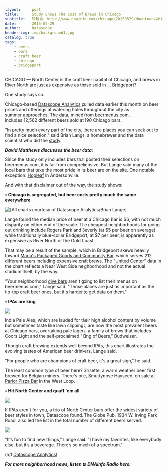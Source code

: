 ```yaml
---
layout:     post
title:      Study Shows The Cost of Brews in Chicago
subtitle:   转载自：http://www.dnainfo.com/chicago/20150529/downtown/which-bars-have-most-beer-wheres-cheapest-place-drink
date:       2015-05-29
author:     Datascope
header-img: img/background1.jpg
catalog: true
tags:
    - beers
    - bars
    - craft beer
    - chicago
    - bridgeport
---
```


CHICAGO — North Center is the craft beer capital of Chicago, and brews in River North are just as expensive as those sold in ... Bridgeport?

One study says so.

Chicago-based [Datascope Analytics](http://datascopeanalytics.com/) pulled data earlier this month on beer prices and offerings at watering holes throughout the city as summer approaches. The data, mined from [beermenus.com](https://www.beermenus.com/), includes 12,562 different beers sold at 190 Chicago bars. 

"In pretty much every part of the city, there are places you can seek out to find a nice selection," said Brian Lange, a homebrewer and the data scientist who did the [study](http://datascopeanalytics.com/what-we-think/2015/05/21/the-state-of-craft-beer-in-chicago-bars).

***David Matthews discusses the beer data:***

Since the study only includes bars that posted their selections on beermenus.com, it is far from comprehensive. But Lange said many of the local bars that take the most pride in its beer are on the site. One notable exception: [Hopleaf](http://www.dnainfo.com/chicago/places/hopleaf) in Andersonville. 

And with that disclaimer out of the way, the study shows:

**• Chicago is segregated, but beer costs pretty much the same everywhere**

![[All charts courtesy of Datascope Analytics/Brian Lange]](https://assets.dnainfo.com/generated/chicago_photo/2015/05/beer-prices-1432843795.png/extralarge.jpg)


Lange found the median price of beer at a Chicago bar is $6, with not much disparity on either end of the scale. The cheapest neighborhoods for going out drinking include Rogers Park and Beverly (at $5 per beer on average) while traditionally blue-collar Bridgeport, at $7 per beer, is apparently as expensive as River North or the Gold Coast.

That may be a result of the sample, which in Bridgeport skews heavily toward [Maria's Packaged Goods and Community Bar](http://www.dnainfo.com/chicago/20150407/bridgeport/cash-or-stache-bridgeport-bar-patrons-want-neither), which serves 212 different beers including expensive craft brews. The "[United Center](http://www.dnainfo.com/chicago/20150420/near-west-side/watch-united-centers-robot-bartenders-first-automated-beer-pours)" data in the chart reflects a Near West Side neighborhood and not the actual stadium itself, by the way. 

"Your neighborhood [dive bars](https://www.dnainfo.com/chicago/20150515/downtown/dress-classy-pop-champagne-at-this-high-class-dive-bar-pub-crawl) aren't going to list their menus on beermenus.com," Lange said. "Those places are just as important as the tip-top craft beer ones, but it's harder to get data on them."

**• IPAs are king**

![](https://assets.dnainfo.com/generated/chicago_photo/2015/05/ipa-is-king-1432843795.png/extralarge.jpg)


India Pale Ales, which are lauded for their high alcohol content by volume but sometimes taste like lawn clippings, are now the most prevalent beers at Chicago bars, overtaking pale lagers, a family of brews that includes Coors Light and the self-proclaimed "King of Beers," Budweiser.

Though craft brewing extends well beyond IPAs, this chart illustrates the evolving tastes of American beer drinkers, Lange said.

"For people who are champions of craft beer, it's a great sign," he said.

The least common type of beer here? Grisette, a warm weather beer first brewed for Belgian miners. There's one, Smuttynose Hayseed, on sale at [Parlor Pizza Bar](http://www.dnainfo.com/chicago/places/parlor-pizza-bar) in the West Loop. 

**• Hit North Center and quaff 'em all**

![](https://assets.dnainfo.com/generated/chicago_photo/2015/05/beer-styles-1432843795.png/extralarge.jpg)


If IPAs aren't for you, a trio of North Center bars offer the widest variety of beer styles in town, Datascope found. The Globe Pub, 1934 W. Irving Park Road, also led the list in the total number of different beers served.

![](https://assets.dnainfo.com/generated/chicago_photo/2015/05/number-of-beers-1432843795.png/extralarge.jpg)


"It’s fun to find new things," Lange said. "I have my favorites, like everybody else, but it’s a beverage. There’s so much of a spectrum."   

(h/t [Datascope Analytics](http://datascopeanalytics.com/what-we-think/2015/05/21/the-state-of-craft-beer-in-chicago-bars))

***For more neighborhood news, listen to DNAinfo Radio here:***
